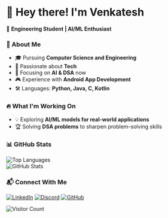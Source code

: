 # 👋 Hey there! I'm Venkatesh  

🚀 **Engineering Student | AI/ML Enthusiast**  

### 🔹 About Me  
- 🎓 Pursuing **Computer Science and Engineering**  
- 🤖 Passionate about **Tech**  
- 📱 Focusing on **AI & DSA** now  
- 🎮 Experience with **Android App Development**  
- 🛠️ Languages: **Python, Java, C, Kotlin**  

### 🔥 What I'm Working On  
- 💡 Exploring **AI/ML models for real-world applications**  
- 🏆 Solving **DSA problems** to sharpen problem-solving skills  

### 📊 GitHub Stats  
![Top Languages](https://github-readme-stats.vercel.app/api/top-langs/?username=mherenow&layout=compact&theme=highcontrast)  
![GitHub Stats](https://github-readme-stats.vercel.app/api?username=mherenow&show_icons=true&theme=highcontrast)  

### 📬 Connect With Me  
[![LinkedIn](https://img.shields.io/badge/LinkedIn-blue?style=for-the-badge&logo=linkedin)](https://www.linkedin.com/in/venkatesh-118b09259/) [![Discord](https://img.shields.io/badge/Discord-7289DA?style=for-the-badge&logo=discord&logoColor=white)](https://discordapp.com/users/847483440383393827)  [![GitHub](https://img.shields.io/badge/GitHub-black?style=for-the-badge&logo=github)](https://github.com/mherenow)  


![Visitor Count](https://komarev.com/ghpvc/?username=mherenow&color=red)
